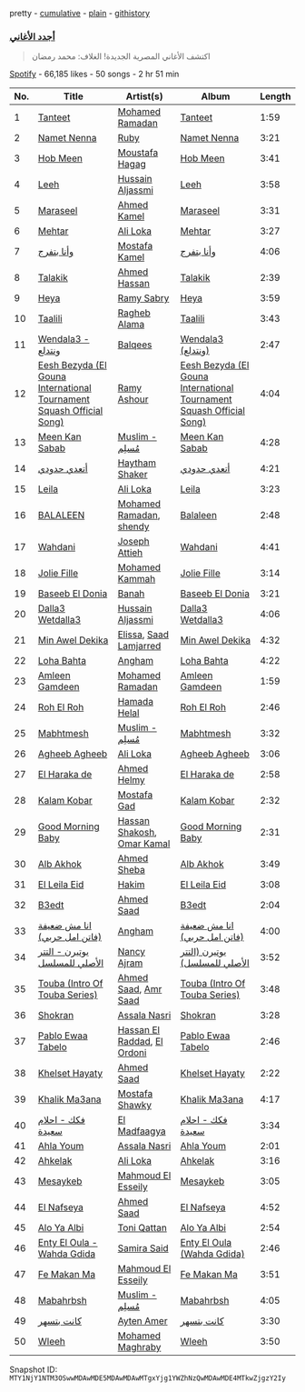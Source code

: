 pretty - [cumulative](/playlists/cumulative/37i9dQZF1DWXJnW46G73SM.md) - [plain](/playlists/plain/37i9dQZF1DWXJnW46G73SM) - [githistory](https://github.githistory.xyz/mackorone/spotify-playlist-archive/blob/main/playlists/plain/37i9dQZF1DWXJnW46G73SM)

### [أجدد الأغاني](https://open.spotify.com/playlist/37i9dQZF1DWXJnW46G73SM)

> اكتشف الأغاني المصرية الجديدة! الغلاف: محمد رمضان

[Spotify](https://open.spotify.com/user/spotify) - 66,185 likes - 50 songs - 2 hr 51 min

| No. | Title | Artist(s) | Album | Length |
|---|---|---|---|---|
| 1 | [Tanteet](https://open.spotify.com/track/0DlEg3wy4iUcTU7lNUFFlg) | [Mohamed Ramadan](https://open.spotify.com/artist/4CflzQprp6nZxKiv0t78tH) | [Tanteet](https://open.spotify.com/album/2CcLYDhrKezFBuekZilbwi) | 1:59 |
| 2 | [Namet Nenna](https://open.spotify.com/track/7pu5c7XiIjyxnbohUJQ0b0) | [Ruby](https://open.spotify.com/artist/2lMy93l58wzjh8DepKL814) | [Namet Nenna](https://open.spotify.com/album/1pWX63oQEUEctHaDU4som3) | 3:21 |
| 3 | [Hob Meen](https://open.spotify.com/track/5pz9YaGFn6iV84WC8Xo4Jw) | [Moustafa Hagag](https://open.spotify.com/artist/5jii08sWD8V92EdOofQo52) | [Hob Meen](https://open.spotify.com/album/5e5OLpxaXSoDHsRTDjdUZw) | 3:41 |
| 4 | [Leeh](https://open.spotify.com/track/3d0MpbuzPk1H7ocM7G9OSG) | [Hussain Aljassmi](https://open.spotify.com/artist/1TcEy92Hugt8o9STqUDz2D) | [Leeh](https://open.spotify.com/album/3MeDB8esgcm5JtzFOu8kS2) | 3:58 |
| 5 | [Maraseel](https://open.spotify.com/track/0u9aJyzc9Cxx7NRY8YFLwZ) | [Ahmed Kamel](https://open.spotify.com/artist/41g2nSmocqVLuYnmndxefu) | [Maraseel](https://open.spotify.com/album/4gyLlBFiTxl1lYUtmnQN7T) | 3:31 |
| 6 | [Mehtar](https://open.spotify.com/track/0HOuIvqIhg8gmLSmh8tbOD) | [Ali Loka](https://open.spotify.com/artist/2llLuXpn4BLMUltSxkkcJ1) | [Mehtar](https://open.spotify.com/album/0JuLiEE1xg9UPf9M6KHqC7) | 3:27 |
| 7 | [وأنا بتفرج](https://open.spotify.com/track/1qa5n8liYLMC2egxR2NL8W) | [Mostafa Kamel](https://open.spotify.com/artist/7IVaCSHkbx4xPS2vZ2LSCl) | [وأنا بتفرج](https://open.spotify.com/album/3jc6omieErB61xPgF2FrrJ) | 4:06 |
| 8 | [Talakik](https://open.spotify.com/track/4EqU9JKazUgb8ogjx4nIPm) | [Ahmed Hassan](https://open.spotify.com/artist/0pE823Ul8G2Y3BHF5BJNGm) | [Talakik](https://open.spotify.com/album/1b6GHVe41cj2ruyohBJ7Vu) | 2:39 |
| 9 | [Heya](https://open.spotify.com/track/1FRiynLmE6uEsDayYZflEU) | [Ramy Sabry](https://open.spotify.com/artist/5LtHZB7vU02HtNoOzNcVhc) | [Heya](https://open.spotify.com/album/24O4GnTk1ns6Ok5g2fwv2v) | 3:59 |
| 10 | [Taalili](https://open.spotify.com/track/1Ghjyo13NTn6yDyQ86bLMV) | [Ragheb Alama](https://open.spotify.com/artist/6uOgBVYHvqTGAQ5iVHDVT7) | [Taalili](https://open.spotify.com/album/5PsBjIgUc9FnjdLbm1idet) | 3:43 |
| 11 | [Wendala3 \- ونتدلع](https://open.spotify.com/track/2ddCBRsbr5JEsJjA7XtTxT) | [Balqees](https://open.spotify.com/artist/6arfS6PinvWKGyMd1AqgFI) | [Wendala3 \(ونتدلع\)](https://open.spotify.com/album/6JhtlNXPOexvimNW4xzZfj) | 2:47 |
| 12 | [Eesh Bezyda \(El Gouna International Tournament Squash Official Song\)](https://open.spotify.com/track/3n1Ay9tmg5lJXEgEbalNye) | [Ramy Ashour](https://open.spotify.com/artist/63KnNE9cEnAJ2bkSvLsAdx) | [Eesh Bezyda \(El Gouna International Tournament Squash Official Song\)](https://open.spotify.com/album/4889Xh1DOnyxnXKfNoinDe) | 4:04 |
| 13 | [Meen Kan Sabab](https://open.spotify.com/track/5v9jwJsiS768F1YgNtUg1W) | [Muslim \- مُسلِم](https://open.spotify.com/artist/2PM82jOCB674w4BL08zFVS) | [Meen Kan Sabab](https://open.spotify.com/album/5GfHGQ6L6QN4PEL3pwtAPK) | 4:28 |
| 14 | [أتعدي حدودي](https://open.spotify.com/track/4KSLhwP4wUyGoSe2Wj2p0v) | [Haytham Shaker](https://open.spotify.com/artist/6qRALpme6YIgJ8jWM2D0G2) | [أتعدي حدودي](https://open.spotify.com/album/6GIKO9KvzuF4njYBJIYNot) | 4:21 |
| 15 | [Leila](https://open.spotify.com/track/33u0Y2MhCf5G2NW1UY3T6A) | [Ali Loka](https://open.spotify.com/artist/2llLuXpn4BLMUltSxkkcJ1) | [Leila](https://open.spotify.com/album/0ShTnsYxPSo8zOhyglIrB4) | 3:23 |
| 16 | [BALALEEN](https://open.spotify.com/track/1K6ekZzDLpket1RXwLb7t4) | [Mohamed Ramadan](https://open.spotify.com/artist/4CflzQprp6nZxKiv0t78tH), [shendy](https://open.spotify.com/artist/7ANuJkzC0NE6lAK5itx0Dx) | [Balaleen](https://open.spotify.com/album/37UynY0uK4f0M9tRKcfubi) | 2:48 |
| 17 | [Wahdani](https://open.spotify.com/track/7MtjVTe38tcotyQwr7piOX) | [Joseph Attieh](https://open.spotify.com/artist/5DPb3SKW8QZFwkRlmt7Gvo) | [Wahdani](https://open.spotify.com/album/3Wwr5T1Xcu9da276ShVYft) | 4:41 |
| 18 | [Jolie Fille](https://open.spotify.com/track/3LDbivszrJ6rOeynqXQdys) | [Mohamed Kammah](https://open.spotify.com/artist/15TITDp3RoYMiYhnE3ccmM) | [Jolie Fille](https://open.spotify.com/album/5gwQg0oBldCfp3upDzzYzo) | 3:14 |
| 19 | [Baseeb El Donia](https://open.spotify.com/track/441kvK0iZMdhGy2peaAaqC) | [Banah](https://open.spotify.com/artist/4zOyNEn2WrQKUEL92y7Rxf) | [Baseeb El Donia](https://open.spotify.com/album/3HDTqcv00LpIwQEys88c0Z) | 3:21 |
| 20 | [Dalla3 Wetdalla3](https://open.spotify.com/track/5ciTsQ0b2wsoEPrDY2MjWJ) | [Hussain Aljassmi](https://open.spotify.com/artist/1TcEy92Hugt8o9STqUDz2D) | [Dalla3 Wetdalla3](https://open.spotify.com/album/4bHkkZsw6is2Tx2U8F2st6) | 4:06 |
| 21 | [Min Awel Dekika](https://open.spotify.com/track/46Q0bzrsZyD2dzZCuLq5R2) | [Elissa](https://open.spotify.com/artist/68rvMwPL0yMbYR5cv0pzCR), [Saad Lamjarred](https://open.spotify.com/artist/0NjXtqYWpnV055KhfZgtuY) | [Min Awel Dekika](https://open.spotify.com/album/7zDngZE0h5FSTaPm9yhxto) | 4:32 |
| 22 | [Loha Bahta](https://open.spotify.com/track/4qzZfVfmn8eSIRjHANyacT) | [Angham](https://open.spotify.com/artist/0IiR4LJwslf6HBSdk9W3Dg) | [Loha Bahta](https://open.spotify.com/album/2f4UyBHV6OigpFp0GG5drs) | 4:22 |
| 23 | [Amleen Gamdeen](https://open.spotify.com/track/5riqOQoEZ5Z0KwrNNKdhPQ) | [Mohamed Ramadan](https://open.spotify.com/artist/4CflzQprp6nZxKiv0t78tH) | [Amleen Gamdeen](https://open.spotify.com/album/0wThwaKwsCl1LerBs9ltpt) | 1:59 |
| 24 | [Roh El Roh](https://open.spotify.com/track/2d1YGwEyCdZWSNUq8RdNOF) | [Hamada Helal](https://open.spotify.com/artist/0ajxyFKgxh6n0Tui7kxY8Z) | [Roh El Roh](https://open.spotify.com/album/3CLCOTwffwGNxTr3mPjWup) | 2:46 |
| 25 | [Mabhtmesh](https://open.spotify.com/track/442OhScPDEPFjZ2Hou2j7S) | [Muslim \- مُسلِم](https://open.spotify.com/artist/2PM82jOCB674w4BL08zFVS) | [Mabhtmesh](https://open.spotify.com/album/6UVU26B9pUXpcrwD7i4GbD) | 3:32 |
| 26 | [Agheeb Agheeb](https://open.spotify.com/track/0W2TvZUTKMheKIulf8U1Lr) | [Ali Loka](https://open.spotify.com/artist/2llLuXpn4BLMUltSxkkcJ1) | [Agheeb Agheeb](https://open.spotify.com/album/1j0xsnp8SbACRY7Pq7xzp9) | 3:06 |
| 27 | [El Haraka de](https://open.spotify.com/track/1IhGkxXcW4vFBR9dHP5To9) | [Ahmed Helmy](https://open.spotify.com/artist/6weFHq6TU2aoz3eb6JNSbB) | [El Haraka de](https://open.spotify.com/album/4xoAvWYktjyTSA8lBuFIxJ) | 2:58 |
| 28 | [Kalam Kobar](https://open.spotify.com/track/0bBNbNMZiU5WQ8Qe5y2peh) | [Mostafa Gad](https://open.spotify.com/artist/5ASLdjUfY4styIRJ5smXmB) | [Kalam Kobar](https://open.spotify.com/album/2z2gS7oXlrbVcnffgffTFU) | 2:32 |
| 29 | [Good Morning Baby](https://open.spotify.com/track/3XklYy1kjbs0y0HL5s56gU) | [Hassan Shakosh](https://open.spotify.com/artist/62IUrFqq28x2SbRdzm9sQt), [Omar Kamal](https://open.spotify.com/artist/1AxlE5JCJrJzVYa0ywJQqV) | [Good Morning Baby](https://open.spotify.com/album/41rVNCKFx5rMKUKRKcyLdg) | 2:31 |
| 30 | [Alb Akhok](https://open.spotify.com/track/4koneNxLYSL43LF9n5ua4k) | [Ahmed Sheba](https://open.spotify.com/artist/7BugP3twaHMfVgDlgiEvLc) | [Alb Akhok](https://open.spotify.com/album/67k3Nzh6LtOIlGBME6nEzK) | 3:49 |
| 31 | [El Leila Eid](https://open.spotify.com/track/1v6xHWH5koUiYp1PYYDjGS) | [Hakim](https://open.spotify.com/artist/1xCRJ0XrcQKEkjk50ILWbt) | [El Leila Eid](https://open.spotify.com/album/3Vao3BYiDmnLLtoLJa8HoU) | 3:08 |
| 32 | [B3edt](https://open.spotify.com/track/0eMjsK29gmH9QwuPXoVQtG) | [Ahmed Saad](https://open.spotify.com/artist/5D2ui1KD49TfyCDb35zf5V) | [B3edt](https://open.spotify.com/album/4HATYluFrW4xQFt6pLMlbR) | 2:04 |
| 33 | [انا مش ضعيفة \(فاتن امل حربي\)](https://open.spotify.com/track/3ZdlAcmMvt3R4a6wIk2Aik) | [Angham](https://open.spotify.com/artist/0IiR4LJwslf6HBSdk9W3Dg) | [انا مش ضعيفة \(فاتن امل حربي\)](https://open.spotify.com/album/7v2P77Gc48qMDAyF5Mx9Xu) | 4:00 |
| 34 | [يوتيرن \- التتر الأصلي للمسلسل](https://open.spotify.com/track/5nxONHnWKd5namYsbyuSLE) | [Nancy Ajram](https://open.spotify.com/artist/0LnHdW6HMPoOlNdhG3DHjE) | [يوتيرن \(التتر الأصلي للمسلسل\)](https://open.spotify.com/album/5LO5YiSV2hXf24DCmKqC9r) | 3:52 |
| 35 | [Touba \(Intro Of Touba Series\)](https://open.spotify.com/track/2hb9SS3ObGXd6MwwxiKPqr) | [Ahmed Saad](https://open.spotify.com/artist/5D2ui1KD49TfyCDb35zf5V), [Amr Saad](https://open.spotify.com/artist/1hrucExvTdqEfvm2NSjMzv) | [Touba \(Intro Of Touba Series\)](https://open.spotify.com/album/50Bmb0N5qoDWY5H2FWXKiv) | 3:48 |
| 36 | [Shokran](https://open.spotify.com/track/3zpuelnjip23dk1hxTqklg) | [Assala Nasri](https://open.spotify.com/artist/6MQnUjIjnIOfHDFzqBJOAl) | [Shokran](https://open.spotify.com/album/572v0Jez74h9cMKAYPCIug) | 3:28 |
| 37 | [Pablo Ewaa Tabelo](https://open.spotify.com/track/0knH4tZZ5skqSUjY3Ks6FY) | [Hassan El Raddad](https://open.spotify.com/artist/2gWQ4p1lY34EMOeHjbGS0t), [El Ordoni](https://open.spotify.com/artist/6jGepDFddofmnVlNnmSC4H) | [Pablo Ewaa Tabelo](https://open.spotify.com/album/5TJi6uxaLCPMCVMYau9300) | 2:46 |
| 38 | [Khelset Hayaty](https://open.spotify.com/track/4g6ab01THhAdi0dCImPcLE) | [Ahmed Saad](https://open.spotify.com/artist/5D2ui1KD49TfyCDb35zf5V) | [Khelset Hayaty](https://open.spotify.com/album/2F3fLejQ0kLs8Xiltyxv23) | 2:22 |
| 39 | [Khalik Ma3ana](https://open.spotify.com/track/4BNlYxe0uKK7ilm1Ft4IWo) | [Mostafa Shawky](https://open.spotify.com/artist/69HsaYqqbiG8d3LxNdlvM7) | [Khalik Ma3ana](https://open.spotify.com/album/7bvk6Ma0dtsM1f0HCQZkBV) | 4:17 |
| 40 | [فكك \- احلام سعيدة](https://open.spotify.com/track/2mfFZJkSMONc1oDuUth0GN) | [El Madfaagya](https://open.spotify.com/artist/7Dw6fBcDUSorbHGdg1gsub) | [فكك \- احلام سعيدة](https://open.spotify.com/album/6G2LTeAHAziLh3CBbBzRqO) | 3:34 |
| 41 | [Ahla Youm](https://open.spotify.com/track/4klTJvLlyWcr5nt91rZzSu) | [Assala Nasri](https://open.spotify.com/artist/6MQnUjIjnIOfHDFzqBJOAl) | [Ahla Youm](https://open.spotify.com/album/0enk0vJ9ab11zEJVddWyqH) | 2:01 |
| 42 | [Ahkelak](https://open.spotify.com/track/60gNtG4TeY7YQxbxx9mUwU) | [Ali Loka](https://open.spotify.com/artist/2llLuXpn4BLMUltSxkkcJ1) | [Ahkelak](https://open.spotify.com/album/30DzaAannug4aragLVhSMA) | 3:16 |
| 43 | [Mesaykeb](https://open.spotify.com/track/30z7f3qOR40Cm8BbmLZUPK) | [Mahmoud El Esseily](https://open.spotify.com/artist/7MGFOSQK8O3im8YslR3DLB) | [Mesaykeb](https://open.spotify.com/album/6Pwe6SUTBDiORJkyCqWFcr) | 3:05 |
| 44 | [El Nafseya](https://open.spotify.com/track/5NdVyOLoXDVQaaDHcJRI8S) | [Ahmed Saad](https://open.spotify.com/artist/5D2ui1KD49TfyCDb35zf5V) | [El Nafseya](https://open.spotify.com/album/2e14G407cbG5rCgRVzgiSh) | 4:52 |
| 45 | [Alo Ya Albi](https://open.spotify.com/track/1x8DcXrICAz4tK96hOvHin) | [Toni Qattan](https://open.spotify.com/artist/1IJJoAyxznu3orwXhlt3XO) | [Alo Ya Albi](https://open.spotify.com/album/0dDAnhpvukjscXB64M00Ad) | 2:54 |
| 46 | [Enty El Oula \- Wahda Gdida](https://open.spotify.com/track/64dIa8xKPzMuuIEv1wMFcz) | [Samira Said](https://open.spotify.com/artist/5zHWEsVHtXWQRxPqwJdUYD) | [Enty El Oula \(Wahda Gdida\)](https://open.spotify.com/album/6rTccCjxDyaQ66femjuaHv) | 2:46 |
| 47 | [Fe Makan Ma](https://open.spotify.com/track/3nF4YhL8rIDjYKfPpnzTBS) | [Mahmoud El Esseily](https://open.spotify.com/artist/7MGFOSQK8O3im8YslR3DLB) | [Fe Makan Ma](https://open.spotify.com/album/2pGUBaoowc7BvZIye0pob7) | 3:51 |
| 48 | [Mabahrbsh](https://open.spotify.com/track/5HSq2VMchKdVRXR9B1jpgr) | [Muslim \- مُسلِم](https://open.spotify.com/artist/2PM82jOCB674w4BL08zFVS) | [Mabahrbsh](https://open.spotify.com/album/4T7NjcvE00AM4tNqYpIYu5) | 4:05 |
| 49 | [كانت بتسهر](https://open.spotify.com/track/6i2yw9dhF9GPevIJxD3ewR) | [Ayten Amer](https://open.spotify.com/artist/3bUeg0maVIE0EnHJcsfyZE) | [كانت بتسهر](https://open.spotify.com/album/33Rdd2BXryUUBUrrcAcJMY) | 3:30 |
| 50 | [Wleeh](https://open.spotify.com/track/5QIatrUnbjkDqftJbfZo5B) | [Mohamed Maghraby](https://open.spotify.com/artist/5YzWtu1xGAMgt1ZXDbBTSV) | [Wleeh](https://open.spotify.com/album/6Zuvzyj59U0Q1xKMSFo0xG) | 3:50 |

Snapshot ID: `MTY1NjY1NTM3OSwwMDAwMDE5MDAwMDAwMTgxYjg1YWZhNzQwMDAwMDE4MTkwZjgzY2Iy`
